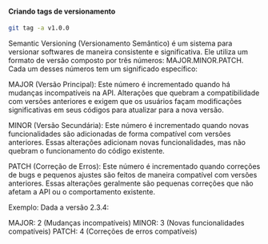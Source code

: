 #### Criando tags de versionamento

```bash
git tag -a v1.0.0
```

<p>Semantic Versioning (Versionamento Semântico) é um sistema para versionar softwares de maneira consistente e significativa. Ele utiliza um formato de versão composto por três números: MAJOR.MINOR.PATCH. Cada um desses números tem um significado específico:

MAJOR (Versão Principal): Este número é incrementado quando há mudanças incompatíveis na API. Alterações que quebram a compatibilidade com versões anteriores e exigem que os usuários façam modificações significativas em seus códigos para atualizar para a nova versão.

MINOR (Versão Secundária): Este número é incrementado quando novas funcionalidades são adicionadas de forma compatível com versões anteriores. Essas alterações adicionam novas funcionalidades, mas não quebram o funcionamento do código existente.

PATCH (Correção de Erros): Este número é incrementado quando correções de bugs e pequenos ajustes são feitos de maneira compatível com versões anteriores. Essas alterações geralmente são pequenas correções que não afetam a API ou o comportamento existente.

Exemplo: Dada a versão 2.3.4:

MAJOR: 2 (Mudanças incompatíveis)
MINOR: 3 (Novas funcionalidades compatíveis)
PATCH: 4 (Correções de erros compatíveis)</p>





